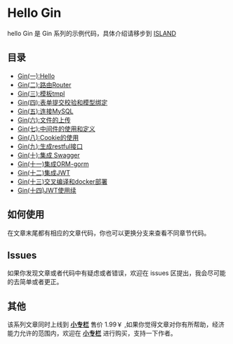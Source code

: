 # Hello Gin

hello Gin 是 Gin 系列的示例代码，具体介绍请移步到 [ISLAND](https://youngxhui.top)

## 目录

- [Gin(一):Hello](https://youngxhui.top/2019/07/gin%E4%B8%80hello/)  
- [Gin(二):路由Router](https://youngxhui.top/2019/07/gin%E4%BA%8C%E8%B7%AF%E7%94%B1/)  
- [Gin(三):模板tmpl](https://youngxhui.top/2019/07/gin%E4%B8%89%E6%A8%A1%E6%9D%BFtmpl/)  
- [Gin(四):表单提交校验和模型绑定](https://youngxhui.top/2019/07/gin%E5%9B%9B%E8%A1%A8%E5%8D%95%E6%8F%90%E4%BA%A4%E6%A0%A1%E9%AA%8C%E5%92%8C%E6%A8%A1%E5%9E%8B%E7%BB%91%E5%AE%9A/)  
- [Gin(五):连接MySQL](https://youngxhui.top/2019/07/gin%E4%BA%94%E8%BF%9E%E6%8E%A5mysql/)  
- [Gin(六):文件的上传](https://youngxhui.top/2019/07/gin%E5%85%AD%E6%96%87%E4%BB%B6%E7%9A%84%E4%B8%8A%E4%BC%A0/)  
- [Gin(七):中间件的使用和定义](https://youngxhui.top/2019/07/gin%E4%B8%83%E4%B8%AD%E9%97%B4%E4%BB%B6%E7%9A%84%E4%BD%BF%E7%94%A8%E5%92%8C%E5%AE%9A%E4%B9%89/)  
- [Gin(八):Cookie的使用](https://youngxhui.top/2019/07/gin%E5%85%ABcookie%E7%9A%84%E4%BD%BF%E7%94%A8/)  
- [Gin(九):生成restful接口](https://youngxhui.top/2019/07/gin%E4%B9%9D%E7%94%9F%E6%88%90restful%E6%8E%A5%E5%8F%A3/)  
- [Gin(十):集成 Swagger](https://youngxhui.top/2019/07/gin%E5%8D%81%E9%9B%86%E6%88%90swagger/)  
- [Gin(十一)集成ORM-gorm](https://youngxhui.top/2019/07/gin%E5%8D%81%E4%B8%80%E9%85%8D%E5%90%88orm%E6%A1%86%E6%9E%B6/)  
- [Gin(十二)集成JWT](https://youngxhui.top/2019/08/gin%E5%8D%81%E4%BA%8Cjwt%E4%BD%BF%E7%94%A8/)  
- [Gin(十三)交叉编译和docker部署](https://youngxhui.top/2019/08/gin%E5%8D%81%E4%B8%89%E4%BA%A4%E5%8F%89%E7%BC%96%E8%AF%91%E5%92%8Cdocker%E9%83%A8%E7%BD%B2/)
- [Gin(十四)JWT使用续](https://youngxhui.top/2019/10/gin%E5%8D%81%E4%BA%94jwt%E4%BD%BF%E7%94%A8%E7%BB%AD/)  

## 如何使用

在文章末尾都有相应的文章代码，你也可以更换分支来查看不同章节代码。

## Issues

如果你发现文章或者代码中有疑虑或者错误，欢迎在 issues 区提出，我会尽可能的去简单或者更正。

## 其他

该系列文章同时上线到 **[小专栏](https://xiaozhuanlan.com/youngxhui)** 售价 1.99￥ ,如果你觉得文章对你有所帮助，经济能力允许的范围内，欢迎在 **[小专栏](https://xiaozhuanlan.com/youngxhui)** 进行购买，支持一下作者。